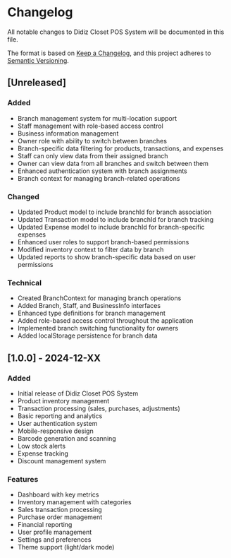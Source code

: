 
# Changelog

All notable changes to Didiz Closet POS System will be documented in this file.

The format is based on [Keep a Changelog](https://keepachangelog.com/en/1.0.0/),
and this project adheres to [Semantic Versioning](https://semver.org/spec/v2.0.0.html).

## [Unreleased]

### Added
- Branch management system for multi-location support
- Staff management with role-based access control
- Business information management
- Owner role with ability to switch between branches
- Branch-specific data filtering for products, transactions, and expenses
- Staff can only view data from their assigned branch
- Owner can view data from all branches and switch between them
- Enhanced authentication system with branch assignments
- Branch context for managing branch-related operations

### Changed
- Updated Product model to include branchId for branch association
- Updated Transaction model to include branchId for branch tracking  
- Updated Expense model to include branchId for branch-specific expenses
- Enhanced user roles to support branch-based permissions
- Modified inventory context to filter data by branch
- Updated reports to show branch-specific data based on user permissions

### Technical
- Created BranchContext for managing branch operations
- Added Branch, Staff, and BusinessInfo interfaces
- Enhanced type definitions for branch management
- Added role-based access control throughout the application
- Implemented branch switching functionality for owners
- Added localStorage persistence for branch data

## [1.0.0] - 2024-12-XX

### Added
- Initial release of Didiz Closet POS System
- Product inventory management
- Transaction processing (sales, purchases, adjustments)
- Basic reporting and analytics
- User authentication system
- Mobile-responsive design
- Barcode generation and scanning
- Low stock alerts
- Expense tracking
- Discount management system

### Features
- Dashboard with key metrics
- Inventory management with categories
- Sales transaction processing
- Purchase order management
- Financial reporting
- User profile management
- Settings and preferences
- Theme support (light/dark mode)
